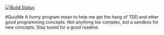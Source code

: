 [![Build Status](https://travis-ci.com/pbridd/QuizMe.svg?branch=master)](https://travis-ci.com/pbridd/QuizMe)

#QuizMe
A funny program mean to help me get the hang
of TDD and other good programming concepts. Not
anything too complex, but a sandbox for new concepts.
Stay tuned for a good readme.
